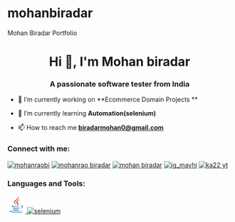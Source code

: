 # mohanbiradar
Mohan Biradar Portfolio
<h1 align="center">Hi 👋, I'm Mohan biradar</h1>
<h3 align="center">A passionate software tester from India</h3>

- 🔭 I’m currently working on **Ecommerce Domain Projects **

- 🌱 I’m currently learning **Automation(selenium)**

- 📫 How to reach me **biradarmohan0@gmail.com**

<h3 align="left">Connect with me:</h3>
<p align="left">
<a href="https://twitter.com/mohanraobi" target="blank"><img align="center" src="https://raw.githubusercontent.com/rahuldkjain/github-profile-readme-generator/master/src/images/icons/Social/twitter.svg" alt="mohanraobi" height="30" width="40" /></a>
<a href="https://linkedin.com/in/mohanrao biradar" target="blank"><img align="center" src="https://raw.githubusercontent.com/rahuldkjain/github-profile-readme-generator/master/src/images/icons/Social/linked-in-alt.svg" alt="mohanrao biradar" height="30" width="40" /></a>
<a href="https://fb.com/mohan biradar" target="blank"><img align="center" src="https://raw.githubusercontent.com/rahuldkjain/github-profile-readme-generator/master/src/images/icons/Social/facebook.svg" alt="mohan biradar" height="30" width="40" /></a>
<a href="https://instagram.com/ig_mavhi" target="blank"><img align="center" src="https://raw.githubusercontent.com/rahuldkjain/github-profile-readme-generator/master/src/images/icons/Social/instagram.svg" alt="ig_mavhi" height="30" width="40" /></a>
<a href="https://www.youtube.com/c/ka22 yt" target="blank"><img align="center" src="https://raw.githubusercontent.com/rahuldkjain/github-profile-readme-generator/master/src/images/icons/Social/youtube.svg" alt="ka22 yt" height="30" width="40" /></a>
</p>

<h3 align="left">Languages and Tools:</h3>
<p align="left"> <a href="https://www.java.com" target="_blank" rel="noreferrer"> <img src="https://raw.githubusercontent.com/devicons/devicon/master/icons/java/java-original.svg" alt="java" width="40" height="40"/> </a> <a href="https://www.selenium.dev" target="_blank" rel="noreferrer"> <img src="https://raw.githubusercontent.com/detain/svg-logos/780f25886640cef088af994181646db2f6b1a3f8/svg/selenium-logo.svg" alt="selenium" width="40" height="40"/> </a> </p>
